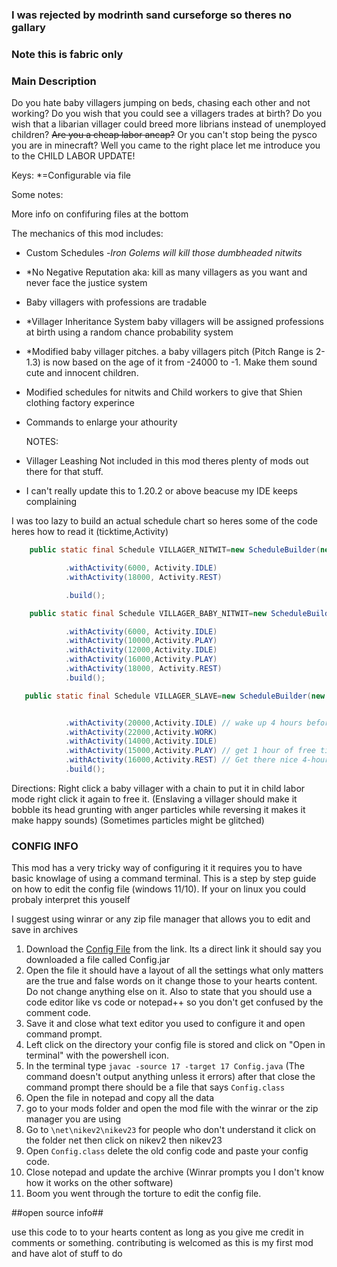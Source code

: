### I was rejected by modrinth sand curseforge so theres no gallary
### Note this is fabric only

### Main Description

Do you hate baby villagers jumping on beds, chasing each other and not working? Do you wish that you could see a villagers trades at birth? Do you wish that a libarian villager could breed more librians instead of unemployed children? ~~Are you a cheap labor ancap?~~ Or you can't stop being the pysco you are in minecraft? Well you came to the right place let me introduce you to the CHILD LABOR UPDATE!

Keys:
*=Configurable via file

Some notes:

More info on confifuring files at the bottom


The mechanics of this mod includes:

- Custom Schedules
-*Iron Golems will kill those dumbheaded nitwits*
- *No Negative Reputation aka: kill as many villagers as you want and never face the justice system
- Baby villagers with professions are tradable
- *Villager Inheritance System baby villagers will be assigned professions at birth using a random chance probability system
- *Modified baby villager pitches. a baby villagers pitch (Pitch Range is 2-1.3) is now based on the age of it from -24000 to -1. Make them sound cute and innocent children.
- Modified schedules for nitwits and Child workers to give that Shien clothing factory experince
- Commands to enlarge your athourity

  NOTES: 
- Villager Leashing Not included in this mod theres plenty of mods out there for that stuff.
- I can't really update this to 1.20.2 or above beacuse my IDE keeps complaining

I was too lazy to build an actual schedule chart so heres some of the code heres how to read it
(ticktime,Activity)
```java
    public static final Schedule VILLAGER_NITWIT=new ScheduleBuilder(new Schedule())

            .withActivity(6000, Activity.IDLE)
            .withActivity(18000, Activity.REST)

            .build();

    public static final Schedule VILLAGER_BABY_NITWIT=new ScheduleBuilder(new Schedule())

            .withActivity(6000, Activity.IDLE)
            .withActivity(10000,Activity.PLAY)
            .withActivity(12000,Activity.IDLE)
            .withActivity(16000,Activity.PLAY)
            .withActivity(18000, Activity.REST)
            .build();

   public static final Schedule VILLAGER_SLAVE=new ScheduleBuilder(new Schedule())


            .withActivity(20000,Activity.IDLE) // wake up 4 hours before the villagers wake up
            .withActivity(22000,Activity.WORK)
            .withActivity(14000,Activity.IDLE)
            .withActivity(15000,Activity.PLAY) // get 1 hour of free time
            .withActivity(16000,Activity.REST) // Get there nice 4-hour rest
            .build();
```
Directions: Right click a baby villager with a chain to put it in child labor mode right click it again to free it. (Enslaving a villager should make it bobble its head grunting with anger particles while reversing it makes it make happy sounds) (Sometimes particles might be glitched)


### CONFIG INFO

This mod has a very tricky way of configuring it it requires you to have basic knowlage of using a command terminal. This is a step by step guide on how to edit the config file (windows 11/10). If your on linux you could probaly interpret this youself

I suggest using winrar or any zip file manager that allows you to edit and save in archives

1. Download the [Config File](https://drive.google.com/uc?export=download&id=1CAhe05ND6B5dq5s2H-kRczJgrIDu1Krf) from the link. Its a direct link it should say you downloaded a file called Config.jar
2. Open the file it should have a layout of all the settings what only matters are the true and false words on it change those to your hearts content. Do not change anything else on it. Also to state that you should use a code editor like vs code or notepad++ so you don't get confused by the comment code.
3. Save it and close what text editor you used to configure it and open command prompt.
4. Left click on the directory your config file is stored and click on "Open in terminal" with the powershell icon.
5. In the terminal type ```javac -source 17 -target 17 Config.java``` (The command doesn't output anything unless it errors) after that close the command prompt there should be a file that says ```Config.class```
6. Open the file in notepad and copy all the data
7. go to your mods folder and open the mod file with the winrar or the zip manager you are using
8. Go to ```\net\nikev2\nikev23``` for people who don't understand it click on the folder net then click on nikev2 then nikev23
9. Open ```Config.class``` delete the old config code and paste your config code.
10. Close notepad and update the archive (Winrar prompts you I don't know how it works on the other software)
11. Boom you went through the torture to edit the config file.  



##open source info##

use this code to to your hearts content as long as you
give me credit in comments or something.
contributing is welcomed as this is my first mod
and have alot of stuff to do